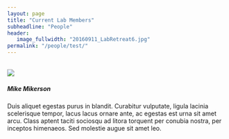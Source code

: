 ```yaml
---
layout: page
title: "Current Lab Members"
subheadline: "People"
header:
   image_fullwidth: "20160911_LabRetreat6.jpg"
permalink: "/people/test/"
---
```



<!doctype html>
<html class="no-js" lang="en">
<head>
<meta charset="utf-8" />
<meta name="viewport" content="width=device-width, initial-scale=1.0" />
<title>Foundation | Welcome</title>
<link rel="stylesheet" href="https://cdnjs.cloudflare.com/ajax/libs/foundation/6.4.3/css/foundation.min.css">
<link rel="stylesheet" href="https://cdnjs.cloudflare.com/ajax/libs/motion-ui/1.2.3/motion-ui.min.css">
<link rel="stylesheet" href="https://cdnjs.cloudflare.com/ajax/libs/foundation/6.4.3/css/foundation-prototype.min.css">
<link href='https://cdnjs.cloudflare.com/ajax/libs/foundicons/3.0.0/foundation-icons.css' rel='stylesheet' type='text/css'>

</head>
<body>



<script>
      (function(i,s,o,g,r,a,m){i['GoogleAnalyticsObject']=r;i[r]=i[r]||function(){
      (i[r].q=i[r].q||[]).push(arguments)},i[r].l=1*new Date();a=s.createElement(o),
      m=s.getElementsByTagName(o)[0];a.async=1;a.src=g;m.parentNode.insertBefore(a,m)
      })(window,document,'script','https://www.google-analytics.com/analytics.js','ga');

      ga('create', 'UA-2195009-2', 'auto');
      ga('send', 'pageview');

      ga('create', 'UA-2195009-27', 'auto', {name: "foundation"});
      ga('foundation.send', 'pageview');

    </script>
<div class="off-canvas position-left reveal-for-large" id="my-info" data-off-canvas>
<div class="grid-y grid-padding-x" style="height: 100%;">
<br>
<div class="cell shrink">
<img class="thumbnail" src="https://placehold.it/550x350">
</div>
<div class="cell auto">
<h5>Mike Mikerson</h5>
<p>Duis aliquet egestas purus in blandit. Curabitur vulputate, ligula lacinia scelerisque tempor, lacus lacus ornare ante, ac egestas est urna sit amet arcu. Class aptent taciti sociosqu ad litora torquent per conubia nostra, per inceptos himenaeos. Sed molestie augue sit amet leo.</p>
</div>
</div>
</div>
<div class="off-canvas-content" data-off-canvas-content>
<div class="title-bar hide-for-large">
<div class="title-bar-left">
<button class="menu-icon" type="button" data-toggle="my-info"></button>
<span class="title-bar-title">Mike Mikerson</span>
</div>
</div>
<div class="callout primary">
<article class="grid-container">
<div class="">
<h1>Hello! This is the portfolio of a very witty person.</h1>
<p class="lead">Lorem ipsum dolor sit amet, consectetur adipiscing elit. Vivamus luctus urna sed urna ultricies ac tempor dui sagittis. In condimentum facilisis porta. Sed nec diam eu diam mattis viverra. Nulla fringilla.</p>
</div>
</article>
</div>
<article class="grid-container">
<div class="grid-x grid-margin-x small-up-2 medium-up-3 large-up-4">
<div class="cell">
<img class="thumbnail" src="https://placehold.it/550x550">
<h5>My Site</h5>
</div>
<div class="cell">
<img class="thumbnail" src="https://placehold.it/550x550">
<h5>My Site</h5>
</div>
<div class="cell">
<img class="thumbnail" src="https://placehold.it/550x550">
<h5>My Site</h5>
</div>
<div class="cell">
<img class="thumbnail" src="https://placehold.it/550x550">
<h5>My Site</h5>
</div>
<div class="cell">
<img class="thumbnail" src="https://placehold.it/550x550">
<h5>My Site</h5>
</div>
<div class="cell">
<img class="thumbnail" src="https://placehold.it/550x550">
<h5>My Site</h5>
</div>
<div class="cell">
<img class="thumbnail" src="https://placehold.it/550x550">
<h5>My Site</h5>
</div>
<div class="cell">
<img class="thumbnail" src="https://placehold.it/550x550">
<h5>My Site</h5>
</div>
<div class="cell">
<img class="thumbnail" src="https://placehold.it/550x550">
<h5>My Site</h5>
</div>
<div class="cell">
<img class="thumbnail" src="https://placehold.it/550x550">
<h5>My Site</h5>
</div>
<div class="cell">
<img class="thumbnail" src="https://placehold.it/550x550">
<h5>My Site</h5>
</div>
<div class="cell">
<img class="thumbnail" src="https://placehold.it/550x550">
<h5>My Site</h5>
</div>
</div>
<hr>
<div class="grid-x grid-margin-x">
<div class="medium-6 cell">
<h3>Contact Me</h3>
<p>Vivamus hendrerit arcu sed erat molestie vehicula. Sed auctor neque eu tellus rhoncus ut eleifend nibh porttitor. Ut in nulla enim. Phasellus molestie magna non est bibendum non venenatis nisl tempor. Suspendisse dictum feugiat nisl ut dapibus. Mauris iaculis porttitor.</p>
<ul class="menu">
<li><a href="#">Dribbble</a></li>
<li><a href="#">Facebook</a></li>
<li><a href="#">Yo</a></li>
</ul>
</div>
<div class="medium-6 cell">
<label>Name
<input type="text" placeholder="Name">
</label>
<label>Email
<input type="text" placeholder="Email">
</label>
<label>
Message
<textarea placeholder="holla at a designer"></textarea>
</label>
<input type="submit" class="button expanded" value="Submit">
</div>
</div>
</article>
</div>
<script src="https://code.jquery.com/jquery-2.1.4.min.js"></script>
<script src="https://cdnjs.cloudflare.com/ajax/libs/foundation/6.4.3/js/foundation.min.js"></script>
<script src="https://cdnjs.cloudflare.com/ajax/libs/motion-ui/1.2.3/motion-ui.min.js"></script>
<script>
      $(document).foundation();
    </script>
</body>
</html>

